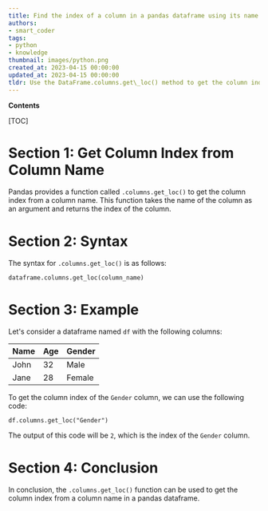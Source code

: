 ```yaml
---
title: Find the index of a column in a pandas dataframe using its name
authors:
- smart_coder
tags:
- python
- knowledge
thumbnail: images/python.png
created_at: 2023-04-15 00:00:00
updated_at: 2023-04-15 00:00:00
tldr: Use the DataFrame.columns.get\_loc() method to get the column index from a column name in a pandas DataFrame.
---
```


**Contents**

[TOC]

# Section 1: Get Column Index from Column Name

Pandas provides a function called `.columns.get_loc()` to get the column index from a column name. This function takes the name of the column as an argument and returns the index of the column.

# Section 2: Syntax

The syntax for `.columns.get_loc()` is as follows:

`dataframe.columns.get_loc(column_name)`

# Section 3: Example

Let's consider a dataframe named `df` with the following columns:

| Name | Age | Gender |
|------|-----|--------|
| John | 32  | Male   |
| Jane | 28  | Female |

To get the column index of the `Gender` column, we can use the following code:

`df.columns.get_loc("Gender")`

The output of this code will be `2`, which is the index of the `Gender` column.

# Section 4: Conclusion

In conclusion, the `.columns.get_loc()` function can be used to get the column index from a column name in a pandas dataframe.
